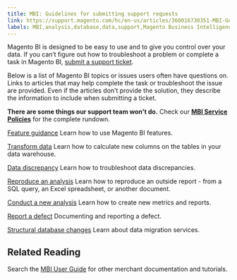 ```yaml
---
title: MBI: Guidelines for submitting support requests
link: https://support.magento.com/hc/en-us/articles/360016730351-MBI-Guidelines-for-submitting-support-requests
labels: MBI,analysis,database,data,support,Magento Business Intelligence,data discrepancies,how to,reports,troubleshoot
---
```


Magento BI is designed to be easy to use and to give you control over your data. If you can’t figure out how to troubleshoot a problem or complete a task in Magento BI, [submit a support ticket](https://support.magento.com/hc/en-us/articles/360019088251).

Below is a list of Magento BI topics or issues users often have questions on. Links to articles that may help complete the task or troubleshoot the issue are provided. Even if the articles don’t provide the solution, they describe the information to include when submitting a ticket. 

**There are some things our support team won't do.** Check our **[MBI Service Policies](https://support.magento.com/hc/en-us/articles/360016730811)** for the complete rundown.

[Feature guidance](https://support.magento.com/hc/en-us/articles/360016504792)
Learn how to use Magento BI features.

[Transform data](https://support.magento.com/hc/en-us/articles/360016505112)
Learn how to calculate new columns on the tables in your data warehouse.

[Data discrepancy](https://support.magento.com/hc/en-us/articles/360016505312)
Learn how to troubleshoot data discrepancies.

[Reproduce an analysis](https://support.magento.com/hc/en-us/articles/360016505592)
Learn how to reproduce an outside report - from a SQL query, an Excel spreadsheet, or another document.

[Conduct a new analysis](https://support.magento.com/hc/en-us/articles/360016505992)
Learn how to create new metrics and reports.

[Report a defect](https://support.magento.com/hc/en-us/articles/360016732711)
Documenting and reporting a defect.

[Structural database changes](https://support.magento.com/hc/en-us/articles/360016506112)
Learn about data migration services.

## Related Reading

Search the [MBI User Guide](https://docs.magento.com/mbi/) for other merchant documentation and tutorials.

